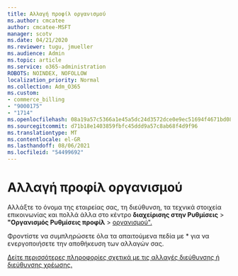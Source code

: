 ```yaml
---
title: Αλλαγή προφίλ οργανισμού
ms.author: cmcatee
author: cmcatee-MSFT
manager: scotv
ms.date: 04/21/2020
ms.reviewer: tugu, jmueller
ms.audience: Admin
ms.topic: article
ms.service: o365-administration
ROBOTS: NOINDEX, NOFOLLOW
localization_priority: Normal
ms.collection: Adm_O365
ms.custom:
- commerce_billing
- "9000175"
- "1714"
ms.openlocfilehash: 08a19a57c5366a1e45a5dc24d3572dce0e9ec51694f4671bd0881218f5cd4b89
ms.sourcegitcommit: d71b18e1403859fbfc45ddd9a57c8ab68f4d9f96
ms.translationtype: MT
ms.contentlocale: el-GR
ms.lasthandoff: 08/06/2021
ms.locfileid: "54499692"
---
```

# <a name="change-organization-profile"></a>Αλλαγή προφίλ οργανισμού

Αλλάξτε το όνομα της εταιρείας σας, τη διεύθυνση, τα τεχνικά στοιχεία επικοινωνίας και πολλά άλλα στο κέντρο **διαχείρισης στην Ρυθμίσεις**  >  **"Οργανισμός Ρυθμίσεις προφίλ**  >  [οργανισμού".](https://admin.microsoft.com/AdminPortal/Home#/Settings/OrganizationProfile/:/Settings/L1/OrganizationInformation)

Φροντίστε να συμπληρώσετε όλα τα απαιτούμενα πεδία με * για να ενεργοποιήσετε την αποθήκευση των αλλαγών σας.

[Δείτε περισσότερες πληροφορίες σχετικά με τις αλλαγές διεύθυνσης ή διεύθυνσης χρέωσης.](/microsoft-365/admin/manage/change-address-contact-and-more)
